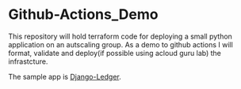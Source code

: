# Github-Actions_Demo

This repository will hold terraform code for deploying a small python application on an autscaling group.
As a demo to github actions I will format, validate and deploy(if possible using acloud guru lab) the infrastcture.

The sample app is [Django-Ledger](https://github.com/arrobalytics/django-ledger).
